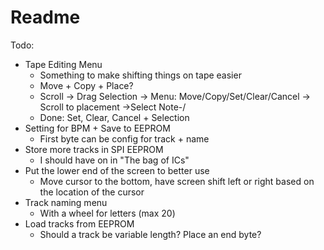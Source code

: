 # Readme

Todo:
- Tape Editing Menu
    - Something to make shifting things on tape easier
    - Move + Copy + Place?
    - Scroll -> Drag Selection -> Menu: Move/Copy/Set/Clear/Cancel -> Scroll to placement
                                                   \->Select Note-/
    - Done: Set, Clear, Cancel + Selection
- Setting for BPM + Save to EEPROM
    - First byte can be config for track + name
- Store more tracks in SPI EEPROM
    - I should have on in "The bag of ICs"
- Put the lower end of the screen to better use
    - Move cursor to the bottom, have screen shift left or right based on the location of the cursor
- Track naming menu
    - With a wheel for letters (max 20)
- Load tracks from EEPROM
    - Should a track be variable length? Place an end byte?
